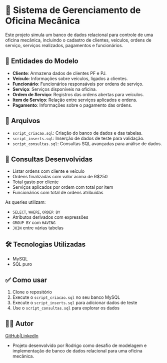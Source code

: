 # 🚗 Sistema de Gerenciamento de Oficina Mecânica

Este projeto simula um banco de dados relacional para controle de uma oficina mecânica, incluindo o cadastro de clientes, veículos, ordens de serviço, serviços realizados, pagamentos e funcionários.


## 🧠 Entidades do Modelo

- **Cliente**: Armazena dados de clientes PF e PJ.
- **Veículo**: Informações sobre veículos, ligados a clientes.
- **Funcionário**: Funcionários responsáveis por ordens de serviço.
- **Serviço**: Serviços disponíveis na oficina.
- **Ordem de Serviço**: Registros das ordens abertas para veículos.
- **Item de Serviço**: Relação entre serviços aplicados e ordens.
- **Pagamento**: Informações sobre o pagamento das ordens.

## 📂 Arquivos

- `script_criacao.sql`: Criação do banco de dados e das tabelas.
- `script_inserts.sql`: Inserção de dados de teste para validação.
- `script_consultas.sql`: Consultas SQL avançadas para análise de dados.

## 🧪 Consultas Desenvolvidas

- Listar ordens com cliente e veículo
- Ordens finalizadas com valor acima de R$250
- Total gasto por cliente
- Serviços aplicados por ordem com total por item
- Funcionários com total de ordens atribuídas

As queries utilizam:

- `SELECT`, `WHERE`, `ORDER BY`
- Atributos derivados com expressões
- `GROUP BY` com `HAVING`
- `JOIN` entre várias tabelas

## 🛠️ Tecnologias Utilizadas

- MySQL
- SQL puro

## ✅ Como usar

1. Clone o repositório
2. Execute o `script_criacao.sql` no seu banco MySQL
3. Execute o `script_inserts.sql` para adicionar dados de teste
4. Use o `script_consultas.sql` para explorar os dados

## 🧑‍💻 Autor
[GitHub](https://github.com/Rodrigo-Tawata)|[LinkedIn](https://www.linkedin.com/in/rodrigo-tawata/)
- Projeto desenvolvido por Rodrigo como desafio de modelagem e implementação de banco de dados relacional para uma oficina mecânica.
